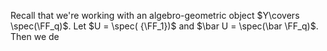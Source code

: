 Recall that we're working with an algebro-geometric object $Y\covers \spec(\FF_q)$. Let $U = \spec( {\FF_1})$ and $\bar U = \spec(\bar \FF_q)$. Then we de